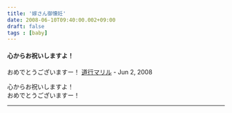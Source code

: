 ```yaml
---
title: '嫁さん御懐妊'
date: 2008-06-10T09:40:00.002+09:00
draft: false
tags : [baby]
---
```


#### 心からお祝いしますよ！  
おめでとうございますー！
[道行マリル]( "noreply@blogger.com") - <time datetime="2008-06-10T20:42:00.000+09:00">Jun 2, 2008</time>

心からお祝いしますよ！  
おめでとうございますー！
<hr />
